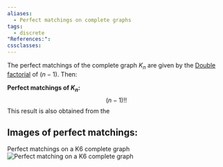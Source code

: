 ```yaml
---
aliases:
  - Perfect matchings on complete graphs
tags:
  - discrete
"References:": 
cssclasses:
---
```

The perfect matchings of the complete graph $K_n$ are given by the [Double factorial](20240501%20-%20140129%20-%20Double%20factorial.md) of $(n-1)$. Then: 

**Perfect matchings of $K_n$:**
$$
(n-1)!!
$$
This result is also obtained from the 

## Images of perfect matchings: 

Perfect matchings on a K6 complete graph
![Perfect matching on a K6 complete graph](../99%20-%20Meta/0.%20Attachments/Perfect%20matching%20on%20a%20K6%20complete%20graph.png)
